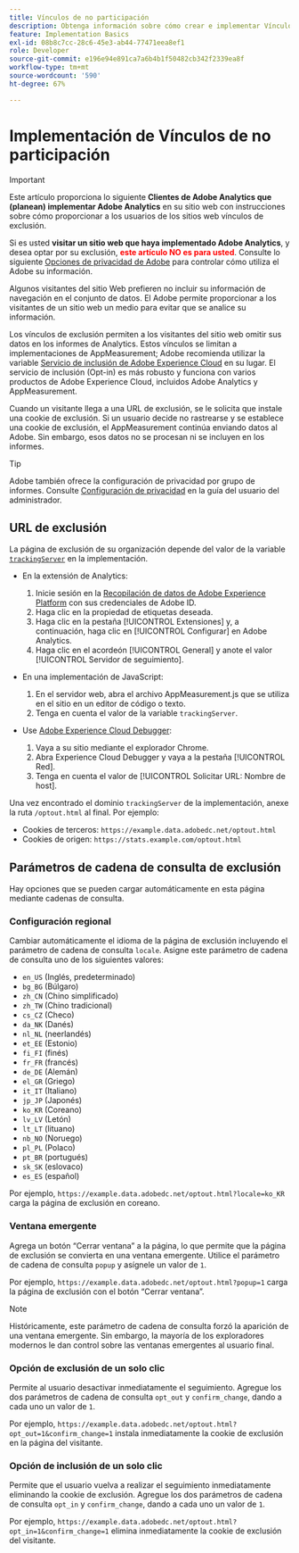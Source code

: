 ```yaml
---
title: Vínculos de no participación
description: Obtenga información sobre cómo crear e implementar Vínculos de no participación para los visitantes del sitio.
feature: Implementation Basics
exl-id: 08b8c7cc-28c6-45e3-ab44-77471eea8ef1
role: Developer
source-git-commit: e196e94e891ca7a6b4b1f50482cb342f2339ea8f
workflow-type: tm+mt
source-wordcount: '590'
ht-degree: 67%

---
```


# Implementación de Vínculos de no participación

>[!IMPORTANT]
>
> Este artículo proporciona lo siguiente **Clientes de Adobe Analytics que (planean) implementar Adobe Analytics** en su sitio web con instrucciones sobre cómo proporcionar a los usuarios de los sitios web vínculos de exclusión. <p><p>
> Si es usted **visitar un sitio web que haya implementado Adobe Analytics**, y desea optar por su exclusión, **<span style="color:red">este artículo NO es para usted</span>**. Consulte lo siguiente [Opciones de privacidad de Adobe](https://www.adobe.com/es/privacy/opt-out.html) para controlar cómo utiliza el Adobe su información.

Algunos visitantes del sitio Web prefieren no incluir su información de navegación en el conjunto de datos. El Adobe permite proporcionar a los visitantes de un sitio web un medio para evitar que se analice su información.

Los vínculos de exclusión permiten a los visitantes del sitio web omitir sus datos en los informes de Analytics. Estos vínculos se limitan a implementaciones de AppMeasurement; Adobe recomienda utilizar la variable [Servicio de inclusión de Adobe Experience Cloud](https://experienceleague.adobe.com/docs/id-service/using/implementation/opt-in-service/optin-overview.html?lang=es) en su lugar. El servicio de inclusión (Opt-in) es más robusto y funciona con varios productos de Adobe Experience Cloud, incluidos Adobe Analytics y AppMeasurement.

Cuando un visitante llega a una URL de exclusión, se le solicita que instale una cookie de exclusión. Si un usuario decide no rastrearse y se establece una cookie de exclusión, el AppMeasurement continúa enviando datos al Adobe. Sin embargo, esos datos no se procesan ni se incluyen en los informes.

>[!TIP]
>
>Adobe también ofrece la configuración de privacidad por grupo de informes. Consulte [Configuración de privacidad](/help/admin/admin/c-manage-report-suites/c-edit-report-suites/general/privacy-settings.md) en la guía del usuario del administrador.

## URL de exclusión

La página de exclusión de su organización depende del valor de la variable [`trackingServer`](../vars/config-vars/trackingserver.md) en la implementación.

* En la extensión de Analytics:
   1. Inicie sesión en la [Recopilación de datos de Adobe Experience Platform](https://experience.adobe.com/data-collection) con sus credenciales de Adobe ID.
   1. Haga clic en la propiedad de etiquetas deseada.
   1. Haga clic en la pestaña [!UICONTROL Extensiones] y, a continuación, haga clic en [!UICONTROL Configurar] en Adobe Analytics.
   1. Haga clic en el acordeón [!UICONTROL General] y anote el valor [!UICONTROL Servidor de seguimiento].

* En una implementación de JavaScript:
   1. En el servidor web, abra el archivo AppMeasurement.js que se utiliza en el sitio en un editor de código o texto.
   1. Tenga en cuenta el valor de la variable `trackingServer`.

* Use [Adobe Experience Cloud Debugger](https://experienceleague.adobe.com/docs/experience-platform/debugger/home.html):
   1. Vaya a su sitio mediante el explorador Chrome.
   1. Abra Experience Cloud Debugger y vaya a la pestaña [!UICONTROL Red].
   1. Tenga en cuenta el valor de [!UICONTROL Solicitar URL: Nombre de host].

Una vez encontrado el dominio `trackingServer` de la implementación, anexe la ruta `/optout.html` al final. Por ejemplo:

* Cookies de terceros: `https://example.data.adobedc.net/optout.html`
* Cookies de origen: `https://stats.example.com/optout.html`

## Parámetros de cadena de consulta de exclusión

Hay opciones que se pueden cargar automáticamente en esta página mediante cadenas de consulta.

### Configuración regional

Cambiar automáticamente el idioma de la página de exclusión incluyendo el parámetro de cadena de consulta `locale`. Asigne este parámetro de cadena de consulta uno de los siguientes valores:

* `en_US` (Inglés, predeterminado)
* `bg_BG` (Búlgaro)
* `zh_CN` (Chino simplificado)
* `zh_TW` (Chino tradicional)
* `cs_CZ` (Checo)
* `da_NK` (Danés)
* `nl_NL` (neerlandés)
* `et_EE` (Estonio)
* `fi_FI` (finés)
* `fr_FR` (francés)
* `de_DE` (Alemán)
* `el_GR` (Griego)
* `it_IT` (Italiano)
* `jp_JP` (Japonés)
* `ko_KR` (Coreano)
* `lv_LV` (Letón)
* `lt_LT` (lituano)
* `nb_NO` (Noruego)
* `pl_PL` (Polaco)
* `pt_BR` (portugués)
* `sk_SK` (eslovaco)
* `es_ES` (español)

Por ejemplo, `https://example.data.adobedc.net/optout.html?locale=ko_KR` carga la página de exclusión en coreano.

### Ventana emergente

Agrega un botón “Cerrar ventana” a la página, lo que permite que la página de exclusión se convierta en una ventana emergente. Utilice el parámetro de cadena de consulta `popup` y asígnele un valor de `1`.

Por ejemplo, `https://example.data.adobedc.net/optout.html?popup=1` carga la página de exclusión con el botón “Cerrar ventana”.

>[!NOTE]
>
>Históricamente, este parámetro de cadena de consulta forzó la aparición de una ventana emergente. Sin embargo, la mayoría de los exploradores modernos le dan control sobre las ventanas emergentes al usuario final.

### Opción de exclusión de un solo clic

Permite al usuario desactivar inmediatamente el seguimiento. Agregue los dos parámetros de cadena de consulta `opt_out` y `confirm_change`, dando a cada uno un valor de `1`.

Por ejemplo, `https://example.data.adobedc.net/optout.html?opt_out=1&confirm_change=1` instala inmediatamente la cookie de exclusión en la página del visitante.

### Opción de inclusión de un solo clic

Permite que el usuario vuelva a realizar el seguimiento inmediatamente eliminando la cookie de exclusión. Agregue los dos parámetros de cadena de consulta `opt_in` y `confirm_change`, dando a cada uno un valor de `1`.

Por ejemplo, `https://example.data.adobedc.net/optout.html?opt_in=1&confirm_change=1` elimina inmediatamente la cookie de exclusión del visitante.
